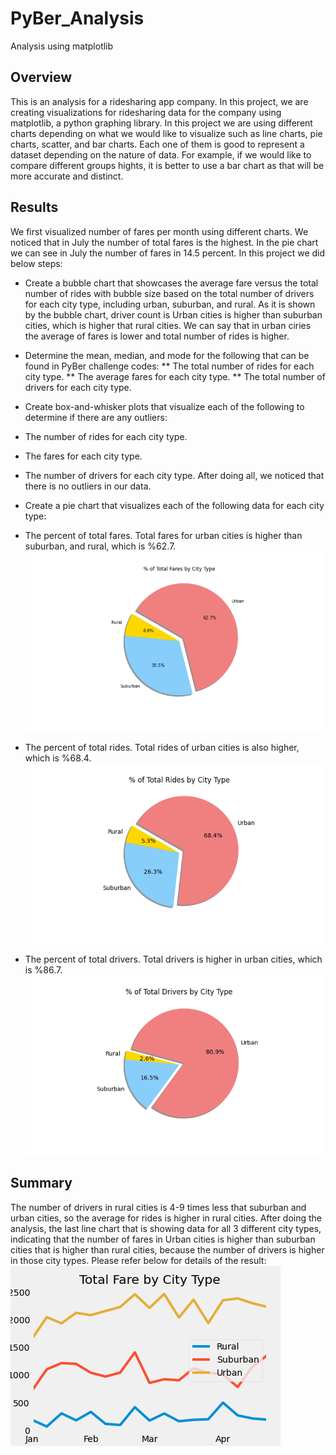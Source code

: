 # PyBer_Analysis
Analysis using matplotlib

## Overview
This is an analysis for a ridesharing app company. In this project, we are creating visualizations for ridesharing data for the company using matplotlib, a python graphing library. In this project we are using different charts depending on what we would like to visualize such as line charts, pie charts, scatter, and bar charts. Each one of them is good to represent a dataset depending on the nature of data. For example, if we would like to compare different groups hights, it is better to use a bar chart as that will be more accurate and distinct.

## Results

We first visualized number of fares per month using different charts. We noticed that in July the number of total fares is the highest. In the pie chart we can see in July the number of fares in 14.5 percent. In this project we did below steps:

* Create a bubble chart that showcases the average fare versus the total number of rides with bubble size based on the total number of drivers for each city type, including urban, suburban, and rural. As it is shown by the bubble chart, driver count is Urban cities is higher than suburban cities, which is higher that rural cities. We can say that in urban ciries the average of fares is lower and total number of rides is higher.
* Determine the mean, median, and mode for the following that can be found in PyBer challenge codes:
** The total number of rides for each city type.
** The average fares for each city type.
** The total number of drivers for each city type.
* Create box-and-whisker plots that visualize each of the following to determine if there are any outliers:
* The number of rides for each city type.
* The fares for each city type.
* The number of drivers for each city type. After doing all, we noticed that there is no outliers in our data.
* Create a pie chart that visualizes each of the following data for each city type:
* The percent of total fares. Total fares for urban cities is higher than suburban, and rural, which is %62.7.
![fig5.png](https://github.com/KANIKOLIJI/PyBer_Analysis/blob/main/analysis/Fig5.png)

* The percent of total rides. Total rides of urban cities is also higher, which is %68.4.
![fig6.png](https://github.com/KANIKOLIJI/PyBer_Analysis/blob/main/analysis/Fig6.png)

* The percent of total drivers. Total drivers is higher in urban cities, which is %86.7.
![fig7.png](https://github.com/KANIKOLIJI/PyBer_Analysis/blob/main/analysis/Fig7.png)

## Summary

The number of drivers in rural cities is 4-9 times less that suburban and urban cities, so the average for rides is higher in rural cities.
After doing the analysis, the last line chart that is showing data for all 3 different city types, indicating that the number of fares in Urban cities is higher than suburban cities that is higher than rural cities, because the number of drivers is higher in those city types. Please refer below for details of the result: 
![PyBer_fare_summary.png](https://github.com/KANIKOLIJI/PyBer_Analysis/blob/main/analysis/PyBer_fare_summary.png)
